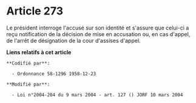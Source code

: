 # Article 273

Le président interroge l'accusé sur son identité et s'assure que celui-ci a reçu notification de la décision de mise en
accusation ou, en cas d'appel, de l'arrêt de désignation de la cour d'assises d'appel.

**Liens relatifs à cet article**

	**Codifié par**:

	  - Ordonnance 58-1296 1958-12-23

	**Modifié par**:

	  - Loi n°2004-204 du 9 mars 2004 - art. 127 () JORF 10 mars 2004

